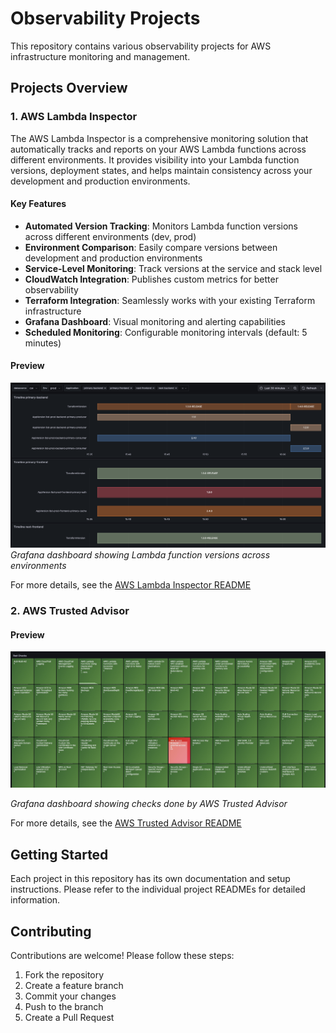 # Observability Projects

This repository contains various observability projects for AWS infrastructure monitoring and management.

## Projects Overview

### 1. AWS Lambda Inspector

The AWS Lambda Inspector is a comprehensive monitoring solution that automatically tracks and reports on your AWS Lambda functions across different environments. It provides visibility into your Lambda function versions, deployment states, and helps maintain consistency across your development and production environments.

#### Key Features
- **Automated Version Tracking**: Monitors Lambda function versions across different environments (dev, prod)
- **Environment Comparison**: Easily compare versions between development and production environments
- **Service-Level Monitoring**: Track versions at the service and stack level
- **CloudWatch Integration**: Publishes custom metrics for better observability
- **Terraform Integration**: Seamlessly works with your existing Terraform infrastructure
- **Grafana Dashboard**: Visual monitoring and alerting capabilities
- **Scheduled Monitoring**: Configurable monitoring intervals (default: 5 minutes)

#### Preview
![Lambda Function Versions Dashboard](AWSLambdaInspector/grafana-dashboard/screenshot.png)
*Grafana dashboard showing Lambda function versions across environments*


For more details, see the [AWS Lambda Inspector README](AWSLambdaInspector/README.md)

### 2. AWS Trusted Advisor

#### Preview
![Lambda Function Versions Dashboard](AWSTrustedAdvisor/grafana-dashboard/screenshots/red.jpg)

*Grafana dashboard showing checks done by AWS Trusted Advisor*

For more details, see the [AWS Trusted Advisor README](AWSTrustedAdvisor/README.md)

## Getting Started

Each project in this repository has its own documentation and setup instructions. Please refer to the individual project READMEs for detailed information.

## Contributing

Contributions are welcome! Please follow these steps:
1. Fork the repository
2. Create a feature branch
3. Commit your changes
4. Push to the branch
5. Create a Pull Request
